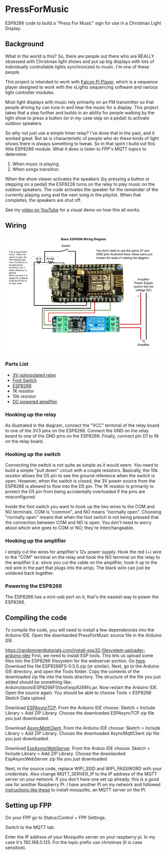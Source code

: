 # PressForMusic

ESP8266 code to build a "Press For Music" sign for use in a Christmas Light Display.

## Background

What in the world is this?  So, there are people out there who are REALLY obsessed with Christmas light shows and put up big displays with lots of individually controllable lights synchronized to music.  I'm one of these people.

This project is intended to work with [Falcon Pi Player](https://github.com/FalconChristmas/fpp), which is a sequence player designed to work with the xLights sequencing software and various light controller modules.  

Most light displays with music rely primarily on an FM transmitter so that people driving by can tune in and hear the music for a display.  This project takes that a step further and builds in an ability for people walking by the light show to press a button (or in my case step on a pedal) to activate outdoor speakers.

So why not just use a simple timer relay?  I've done that in the past, and it worked great.  But as is characteristic of people who do these kinds of light shows there is always something to tweak.  So in that spirit I build out this little ESP8266 module.  What it does is listen to FPP's MQTT topics to determine:
1. When music is playing.
2. When songs transition.

When the show viewer activates the speakers (by pressing a button or stepping on a pedal) the ESP8226 turns on the relay to play music on the outdoor speakers.  The code activates the speaker for the remainder of the currently playing song and the next song in the playlist.  When that completes, the speakers are shut off.

See my [video on YouTube](https://youtu.be/F76B2gxWJc4) for a visual demo on how this all works.

## Wiring

![wiring diagram](https://github.com/tygunn/PressForMusic/blob/master/img/ESP8266Wiring.png?raw=true)

### Parts List

* [3V optoisolated relay](https://www.amazon.com/gp/product/B07ZM84BVX)
* [Foot Switch](https://www.amazon.com/gp/product/B00EF9D2DY)
* [ESP8266](https://www.amazon.com/gp/product/B081CSJV2V)
* 1K resistor
* 10k resistor
* [DC powered amplifier](https://www.amazon.com/Lepy-LP-2020A-Class-D-Digital-Amplifier/dp/B01FZKA28Y/ref=sr_1_5?dchild=1&keywords=lepai+amplifier&qid=1600754764&sr=8-5)

### Hooking up the relay

As illustrated in the diagram, connect the "VCC" terminal of the relay board to one of the 3V3 pins on the ESP8266.  Connect the GND on the relay board to one of the GND pins on the ESP8266.  Finally, connect pin D1 to IN on the relay board.

### Hooking up the switch

Connecting the switch is not quite as simple as it would seem.  You need to build a simple "pull down" circuit with a couple resistors.  Basically, the 10k resistor allows the D5 pin to see the ground reference when the switch is open.  However, when the switch is closed, the 3V power source from the ESP8266 is allowed to flow into the D5 pin.  The 1K resistor is primarily to protect the D5 pin from being accidentally overloaded if the pins are misconfigured.

Inside the foot switch you want to hook up the two wires to the COM and NO terminals.  COM is "common", and NO means "normally open".  Choosing "normally open" means that when the foot switch is not being pressed that the connection between COM and NO is open.  You don't need to worry about which wire goes to COM or NO; they're interchangeable.

### Hooking up the amplifier

I simply cut the wires for amplifier's 12v power supply.  Hook the red (+) wire to the "COM" terminal on the relay and hook the NO terminal on the relay to the amplifier (i.e. since you cut the cable on the amplifier, hook it up to the red wire in the part that plugs into the amp).  The black wire can just be soldered back together.

### Powering the ESP8266

The ESP8266 has a mini-usb port on it; that's the easiest way to power the ESP8266.

## Compiling the code

To compile the code, you will need to install a few dependencies into the Arduino IDE.  Open the downlaoded PressForMusic source file in the Arduino IDE.

https://randomnerdtutorials.com/install-esp32-filesystem-uploader-arduino-ide/
First, we need to install ESP tools.  This lets us upload some files into the ESP8266 filesystem for the webserver portion.  Go [here](https://github.com/esp8266/arduino-esp8266fs-plugin/releases).  Download the file ESP8266FS-0.5.0.zip
(or similar). Next, go to the Arduino IDE directory, and open the Tools folder.  Copy the contents of the downloaded zip file into the tools directory.  The structure of the file you just added should be something like: Arduino\tools\ESP8266FS\tool\esp8266fs.jar.  Now restart the Arduino IDE.  Open the source again.  You should be able to choose Tools > ESP8266 Sketch Data upload.

Download [ESPAsyncTCP](https://github.com/me-no-dev/ESPAsyncTCP/archive/master.zip).  From the Arduino IDE choose: Sketch > Include Library > Add ZIP Library.  Choose the downloaded ESPAsyncTCP zip file you just downloaded.

Download [AsyncMqttClient](https://github.com/marvinroger/async-mqtt-client/releases/latest).  From the Arduino IDE choose: Sketch > Include Library > Add ZIP Library.  Choose the downloaded AsyncMqttClient zip file you just downloaded.

Download [EspAsyncWebServer](https://github.com/me-no-dev/ESPAsyncWebServer/archive/master.zip).  From the Arduio IDE choose: Sketch > Include Library > Add ZIP Library.  Choose the downlaoded EspAsyncWebServer zip file you just downloaded.

Next, in the source code, replace WIFI_SSID and WIFI_PASSWORD with your credentials.  Also change MQTT_SERVER_IP to the IP address of the MQTT server on your network.  If you don't have one set up already, this is a good use for another Raspberry PI.  I have another PI on my network and followed [instructions like these](https://appcodelabs.com/introduction-to-iot-build-an-mqtt-server-using-raspberry-pi) to install mosquitto, an MQTT server on the PI.  

## Setting up FPP

On your FPP go to Status/Control > FPP Settings.

Switch to the MQTT tab.

Enter the IP address of your Mosquitto server on your raspberry pi.  In my case it's 192.168.0.125.
For the topic prefix use christmas (it is case sensitive).


